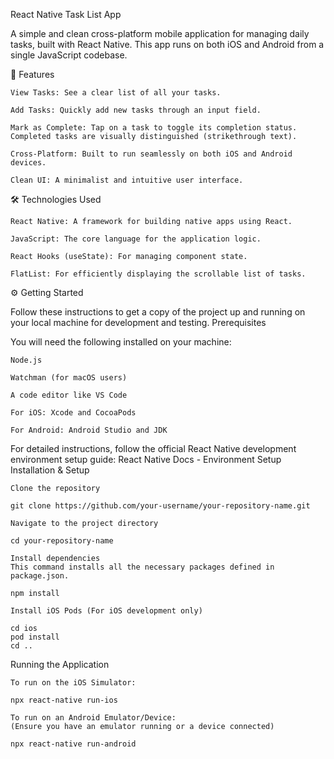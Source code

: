 React Native Task List App

A simple and clean cross-platform mobile application for managing daily tasks, built with React Native. This app runs on both iOS and Android from a single JavaScript codebase.


🚀 Features

    View Tasks: See a clear list of all your tasks.

    Add Tasks: Quickly add new tasks through an input field.

    Mark as Complete: Tap on a task to toggle its completion status. Completed tasks are visually distinguished (strikethrough text).

    Cross-Platform: Built to run seamlessly on both iOS and Android devices.

    Clean UI: A minimalist and intuitive user interface.

🛠️ Technologies Used

    React Native: A framework for building native apps using React.

    JavaScript: The core language for the application logic.

    React Hooks (useState): For managing component state.

    FlatList: For efficiently displaying the scrollable list of tasks.

⚙️ Getting Started

Follow these instructions to get a copy of the project up and running on your local machine for development and testing.
Prerequisites

You will need the following installed on your machine:

    Node.js

    Watchman (for macOS users)

    A code editor like VS Code

    For iOS: Xcode and CocoaPods

    For Android: Android Studio and JDK

For detailed instructions, follow the official React Native development environment setup guide: React Native Docs - Environment Setup
Installation & Setup

    Clone the repository

    git clone https://github.com/your-username/your-repository-name.git

    Navigate to the project directory

    cd your-repository-name

    Install dependencies
    This command installs all the necessary packages defined in package.json.

    npm install

    Install iOS Pods (For iOS development only)

    cd ios
    pod install
    cd ..

Running the Application

    To run on the iOS Simulator:

    npx react-native run-ios

    To run on an Android Emulator/Device:
    (Ensure you have an emulator running or a device connected)

    npx react-native run-android

